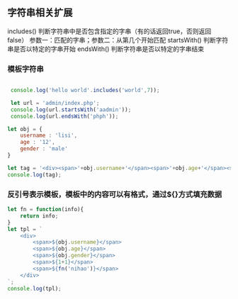 
## 字符串相关扩展
includes() 判断字符串中是否包含指定的字串（有的话返回true，否则返回false）
 参数一：匹配的字串；参数二：从第几个开始匹配
startsWith()  判断字符串是否以特定的字串开始
endsWith()  判断字符串是否以特定的字串结束

### 模板字符串
```javascript

 console.log('hello world'.includes('world',7));

 let url = 'admin/index.php';
 console.log(url.startsWith('aadmin'));
 console.log(url.endsWith('phph'));
```
```javascript
let obj = {
    username : 'lisi',
    age : '12',
    gender : 'male'
}

let tag = '<div><span>'+obj.username+'</span><span>'+obj.age+'</span><span>'+obj.gender+'</span></div>';
console.log(tag);
```
### 反引号表示模板，模板中的内容可以有格式，通过${}方式填充数据
```javascript
let fn = function(info){
    return info;
}
let tpl = `
    <div>
        <span>${obj.username}</span>
        <span>${obj.age}</span>
        <span>${obj.gender}</span>
        <span>${1+1}</span>
        <span>${fn('nihao')}</span>
    </div>
`;
console.log(tpl);
```